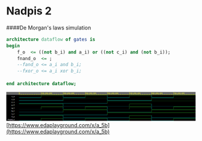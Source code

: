 # Nadpis 2


####De Morgan's laws simulation

```vhdl
architecture dataflow of gates is
begin
    f_o  <= ((not b_i) and a_i) or ((not c_i) and (not b_i));
    fnand_o  <= ;
    --fand_o <= a_i and b_i;
    --fxor_o <= a_i xor b_i;

end architecture dataflow;
```

![Simulace De Morgan's laws](images/demorgans_sim.png)
[https://www.edaplayground.com/x/a_5b](https://www.edaplayground.com/x/a_5b)
